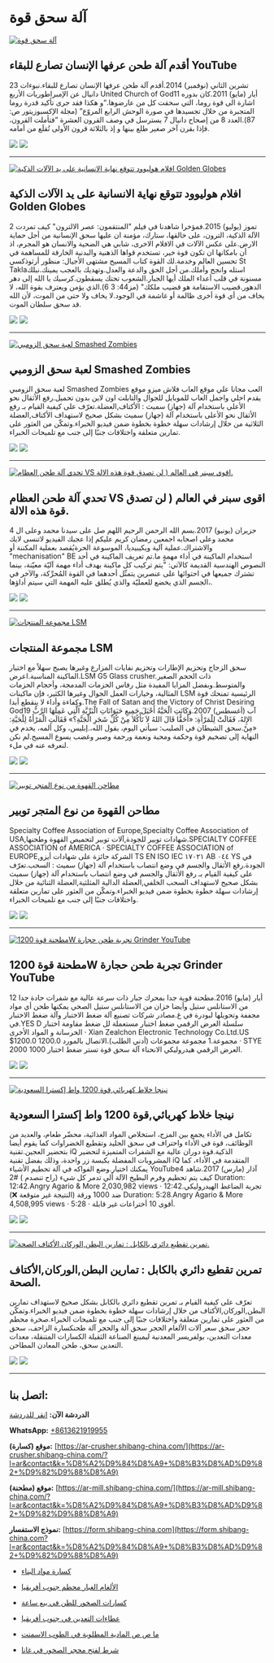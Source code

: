 # آلة سحق قوة

<a href="https://swt.shibang-china.com/?l=ar&img&k=%D8%A2%D9%84%D8%A9+%D8%B3%D8%AD%D9%82+%D9%82%D9%88%D8%A9" target="_blank">![آلة سحق قوة](http://static.shibang-china.com/all-800x300/476.jpg)</a>

## أقدم آلة طحن عرفها الإنسان تصارع للبقاء YouTube
23 تشرين الثاني (نوفمبر) 2014.أقدم آلة طحن عرفها الإنسان تصارع للبقاء.نبوءات دانيال عن الإمبراطوريات الأربع United Church of God11 أيار (مايو) 2011.كان بدوره اشارة الى قوة روما، التي سحقت كل من عارضوها.“و هكذا فقد جرى تأكيد قدرة روما المتجبرة من خلال تجسيدها في صورة الوحش الرابع المروّع” (مجلة الإكسبوزيتور ص: 87).العدد 8 من إصحاح دانيال 7 يسترسل في وصف القرون العشرة “فتأملت القرون، فإذا بقرن آخر صغير طلع بينها و إذ بالثلاثة قرون الأولى تُقلَع من أمامه.


<a href="https://whatsapp.shibangsoft.com/WhatsApp.php" target="_blank" title="WhatsApp">![](http://static.shibang-china.com/icon/whatsapp.png)</a> <a href="https://swt.shibang-china.com/?l=ar&icon&k=%D8%A2%D9%84%D8%A9+%D8%B3%D8%AD%D9%82+%D9%82%D9%88%D8%A9" target="_blank">![](http://static.shibang-china.com/icon/chat-ar.png)</a>

---

<a href="https://swt.shibang-china.com/?l=ar&img&k=%D8%A2%D9%84%D8%A9+%D8%B3%D8%AD%D9%82+%D9%82%D9%88%D8%A9" target="_blank">![افلام هوليوود تتوقع نهاية الانسانية على يد الآلات الذكية Golden Globes](http://static.shibang-china.com/all-800x300/932.jpg)</a>

## افلام هوليوود تتوقع نهاية الانسانية على يد الآلات الذكية Golden Globes
2 تموز (يوليو) 2015.فمؤخرا شاهدنا في فيلم &quot;المنتقمون: عصر الالترون&quot; كيف تمردت الآلة الذكية، الترون، على خالقها، ستارك، مؤمنة ان عليها سحق الإنسانية من أجل حماية الارض.على عكس الآلات في الافلام الاخرى، شابي هي الضحية والانسان هو المجرم، اذ أن بامكانها ان تكون قوة خير، تستخدم قواها الذهنية والبدنية الخارقة للمساهمة في تحسين العالم وخدمة.لك القوة كتاب المسيح مشتهى الأجيال: منظور أرثوذكسي St Taklaاستله وانجح وأملك.من أجل الحق والدعة والعدل.وتهديك بالعجب يمينك.نبلك مسنونة في قلب أعداء الملك أيها الجبار.الشعوب تحتك يسقطون.كرسيك يا الله إلى دهر الدهور.قضيب الاستقامة هو قضيب ملكك&quot; (مز44: 3 6).الذي يؤمن ويعترف بقوة الله، لا يخاف من أي قوة أخرى ظالمة أو غاشمة في الوجود.لا يخاف ولا حتى من الموت، لأن الله قد سحق سلطان الموت.


<a href="https://whatsapp.shibangsoft.com/WhatsApp.php" target="_blank" title="WhatsApp">![](http://static.shibang-china.com/icon/whatsapp.png)</a> <a href="https://swt.shibang-china.com/?l=ar&icon&k=%D8%A2%D9%84%D8%A9+%D8%B3%D8%AD%D9%82+%D9%82%D9%88%D8%A9" target="_blank">![](http://static.shibang-china.com/icon/chat-ar.png)</a>

---

<a href="https://swt.shibang-china.com/?l=ar&img&k=%D8%A2%D9%84%D8%A9+%D8%B3%D8%AD%D9%82+%D9%82%D9%88%D8%A9" target="_blank">![لعبة سحق الزومبي Smashed Zombies](http://static.shibang-china.com/all-800x300/382.jpg)</a>

## لعبة سحق الزومبي Smashed Zombies
لعبة سحق الزومبي Smashed Zombies العب مجانا علي موقع العاب فلاش ميزو موقع يقدم احلي واجمل العاب للموبايل للجوال والتابلت اون لاين بدون تحميل.رفع الأثقال نحو الأعلى باستخدام آلة (جهاز) سميث : الأكتاف,العضلة.تعرّف على كيفية القيام بـ رفع الأثقال نحو الأعلى باستخدام آلة (جهاز) سميث بشكل صحيح لاستهداف الأكتاف,العضلة الثلاثية من خلال إرشادات سهلة خطوة بخطوة ضمن فيديو الخبراء.وتمكّن من العثور على تمارين متعلقة واختلافات جنبًا إلى جنب مع تلميحات الخبراء.


<a href="https://whatsapp.shibangsoft.com/WhatsApp.php" target="_blank" title="WhatsApp">![](http://static.shibang-china.com/icon/whatsapp.png)</a> <a href="https://swt.shibang-china.com/?l=ar&icon&k=%D8%A2%D9%84%D8%A9+%D8%B3%D8%AD%D9%82+%D9%82%D9%88%D8%A9" target="_blank">![](http://static.shibang-china.com/icon/chat-ar.png)</a>

---

<a href="https://swt.shibang-china.com/?l=ar&img&k=%D8%A2%D9%84%D8%A9+%D8%B3%D8%AD%D9%82+%D9%82%D9%88%D8%A9" target="_blank">![تحدي آلة طحن العظام VS اقوى سبنر في العالم ( لن تصدق قوة هذه الالة.](http://static.shibang-china.com/all-800x300/35.jpg)</a>

## تحدي آلة طحن العظام VS اقوى سبنر في العالم ( لن تصدق قوة هذه الالة.
4 حزيران (يونيو) 2017.بسم الله الرحمن الرحيم اللهم صل على سيدنا محمد وعلى ال محمد وعلى اصحابه اجمعين رمضان كريم عليكم إذا عجبك الفيديو لاتنسى لايك والاشتراك.عملية آلية ويكيبيديا، الموسوعة الحرةيُقصد بعملية المكننة أو &quot;mechanisation&quot; BE استخدام الماكينة في أداء مهمةٍ ما.تم تعريف الماكينة في أحد النصوص الهندسية القديمة كالآتي: &quot;يتم تركيب كل ماكينة بهدف أداء مهمة آليّة معيّنة، بينما تشترك جميعها في احتوائها على عنصرين يتمثّل أحدهما في القوة المُحرِّكة، والآخر في الجسم الذي يخضع للعمليّة والذي يُطلق عليه المهمة التي سيتم أداؤها،.


<a href="https://whatsapp.shibangsoft.com/WhatsApp.php" target="_blank" title="WhatsApp">![](http://static.shibang-china.com/icon/whatsapp.png)</a> <a href="https://swt.shibang-china.com/?l=ar&icon&k=%D8%A2%D9%84%D8%A9+%D8%B3%D8%AD%D9%82+%D9%82%D9%88%D8%A9" target="_blank">![](http://static.shibang-china.com/icon/chat-ar.png)</a>

---

<a href="https://swt.shibang-china.com/?l=ar&img&k=%D8%A2%D9%84%D8%A9+%D8%B3%D8%AD%D9%82+%D9%82%D9%88%D8%A9" target="_blank">![مجموعة المنتجات LSM](http://static.shibang-china.com/all-800x300/1024.jpg)</a>

## مجموعة المنتجات LSM
سحق الزجاج وتحزيم الإطارات وتحزيم نفايات المزارع وغيرها يصبح سهلاً مع اختيار الماكينة المناسبة.اعرض.LSM G5 Glass crusher.ذات الحجم الصغير والمتوسط.وبفضل المزايا المفيدة مثل رفاس الحزمات المدمجة، وأحجام الحزمات المثالية، وخيارات العمل الجوال وغيرها الكثير، فإن ماكينات LSM الرئيسية تمنحك قوة وكفاءة وأداء لا ينقطع أبدا.The Fall of Satan and the Victory of Christ Desiring God19 آب (أغسطس) 2007.وَكَانَتِ الْحَيَّةُ أَحْيَلَ جَمِيعِ حَيَوَانَاتِ الْبَرِّيَّةِ الَّتِي عَمِلَهَا الرَّبُّ الإِلهُ، فَقَالَتْ لِلْمَرْأَةِ: «أَحَقًّا قَالَ اللهُ لاَ تَأْكُلاَ مِنْ كُلِّ شَجَرِ الْجَنَّةِ؟» فَقَالَتِ الْمَرْأَةُ لِلْحَيَّةِ: «مِنْ.سحق الشيطان في الصليب: سيأتي اليوم، يقول الله،.إبليس، وكل ألمه، يخدم في النهاية إلى تضخيم قوة وحكمة ومحبة ونعمة ورحمة وصبر وغضب يسوع المسيح.لم نكن لنعرفه عنه في ملء.


<a href="https://whatsapp.shibangsoft.com/WhatsApp.php" target="_blank" title="WhatsApp">![](http://static.shibang-china.com/icon/whatsapp.png)</a> <a href="https://swt.shibang-china.com/?l=ar&icon&k=%D8%A2%D9%84%D8%A9+%D8%B3%D8%AD%D9%82+%D9%82%D9%88%D8%A9" target="_blank">![](http://static.shibang-china.com/icon/chat-ar.png)</a>

---

<a href="https://swt.shibang-china.com/?l=ar&img&k=%D8%A2%D9%84%D8%A9+%D8%B3%D8%AD%D9%82+%D9%82%D9%88%D8%A9" target="_blank">![مطاحن القهوة من نوع المتجر توبير](http://static.shibang-china.com/all-800x300/322.jpg)</a>

## مطاحن القهوة من نوع المتجر توبير
Specialty Coffee Association of Europe,Specialty Coffee Association of USA,شهادات توبير للجودة,آلات توبير لتحميص القهوة وطحنها.SPECIALTY COFFEE ASSOCIATION of AMERICA &middot; SPECIALTY COFFEE ASSOCIATION of EUROPE,الشركة حائزة على شهادات أيزو TS EN ISO IEC ١٧٠٢١ AB ٠٤٤ YS في الجودة.رفع الأثقال والجسم في وضع انتصاب باستخدام آلة (جهاز) سميث : السحب.تعرّف على كيفية القيام بـ رفع الأثقال والجسم في وضع انتصاب باستخدام آلة (جهاز) سميث بشكل صحيح لاستهداف السحب الخلفي,العضلة الدالية المثلثية,العضلة الثنائية من خلال إرشادات سهلة خطوة بخطوة ضمن فيديو الخبراء.وتمكّن من العثور على تمارين متعلقة واختلافات جنبًا إلى جنب مع تلميحات الخبراء.


<a href="https://whatsapp.shibangsoft.com/WhatsApp.php" target="_blank" title="WhatsApp">![](http://static.shibang-china.com/icon/whatsapp.png)</a> <a href="https://swt.shibang-china.com/?l=ar&icon&k=%D8%A2%D9%84%D8%A9+%D8%B3%D8%AD%D9%82+%D9%82%D9%88%D8%A9" target="_blank">![](http://static.shibang-china.com/icon/chat-ar.png)</a>

---

<a href="https://swt.shibang-china.com/?l=ar&img&k=%D8%A2%D9%84%D8%A9+%D8%B3%D8%AD%D9%82+%D9%82%D9%88%D8%A9" target="_blank">![مطحنة قوة 1200W تجربة طحن حجارة Grinder YouTube](http://static.shibang-china.com/all-800x300/105.jpg)</a>

## مطحنة قوة 1200W تجربة طحن حجارة Grinder YouTube
12 أيار (مايو) 2016.مطحنة قوية جدا بمحرك جبار ذات سرعة عالية مع شفرات حادة جدا من الاستانلس ستيل وأيضا خزان من الاستانلس ستيل الصحي يمكنها طحن أي مواد مجففة وتحويلها لبودرة في غ.مصادر شركات تصنيع آلة ضغط الاختبار وآلة ضغط الاختبار في.YES D سلسلة العرض الرقمي ضغط اختبار مستعملة لل ضغط مقاومة اختبار الخرسانة و المواد الأخرى &middot; Xian Zealchon Electronic Technology Co.Ltd.US $1200.0 1200.0 مجموعة.1 مجموعة مجموعات (أدني الطلب).الاتصال بالمورد &middot; STYE 2000 1000 العرض الرقمي هيدروليكي الانحناء آلة سحق قوة تستر ضغط اختبار.


<a href="https://whatsapp.shibangsoft.com/WhatsApp.php" target="_blank" title="WhatsApp">![](http://static.shibang-china.com/icon/whatsapp.png)</a> <a href="https://swt.shibang-china.com/?l=ar&icon&k=%D8%A2%D9%84%D8%A9+%D8%B3%D8%AD%D9%82+%D9%82%D9%88%D8%A9" target="_blank">![](http://static.shibang-china.com/icon/chat-ar.png)</a>

---

<a href="https://swt.shibang-china.com/?l=ar&img&k=%D8%A2%D9%84%D8%A9+%D8%B3%D8%AD%D9%82+%D9%82%D9%88%D8%A9" target="_blank">![نينجا خلاط كهربائي,قوة 1200 واط إكسترا السعودية](http://static.shibang-china.com/all-800x300/1244.jpg)</a>

## نينجا خلاط كهربائي,قوة 1200 واط إكسترا السعودية
تكامل في الأداء يجمع بين المزج، استخلاص المواد الغذائية، محضّر طعام، والعديد من الوظائف، قوة في الأداء واحتراف في سحق الجليد وتقطيع الخضراوات كما يقوم أيضا بتحضير العجين.تقنية iQ الذكية.قوة دوران عالية مع الشفرات المتميزة لتحضير المشروبات المفضلة بكبسة زر واحدة، وذلك بفضل تقنية iQ المتقدمة في الأداء، كما يمكنك اختيار.وضع الفواكه في آلة تحطيم الأشياء YouTube4 آذار (مارس) 2017.شاهد كيف يتم تحطيم وفرم البطيخ الآلة ألي تدمر كل شيء (راح تنصدم ) #2 Duration: 12:42.Angry Agario &amp; More 2,030,982 views &middot; 12:42.تجربة الضاغط الهيدروليكي ضد 1000 ورقة (النتيجة غير متوقعة ❌) Duration: 5:28.Angry Agario &amp; More 4,508,995 views &middot; 5:28 &middot; أقوى 10 أختراعات غير قابلة.


<a href="https://whatsapp.shibangsoft.com/WhatsApp.php" target="_blank" title="WhatsApp">![](http://static.shibang-china.com/icon/whatsapp.png)</a> <a href="https://swt.shibang-china.com/?l=ar&icon&k=%D8%A2%D9%84%D8%A9+%D8%B3%D8%AD%D9%82+%D9%82%D9%88%D8%A9" target="_blank">![](http://static.shibang-china.com/icon/chat-ar.png)</a>

---

<a href="https://swt.shibang-china.com/?l=ar&img&k=%D8%A2%D9%84%D8%A9+%D8%B3%D8%AD%D9%82+%D9%82%D9%88%D8%A9" target="_blank">![تمرين تقطيع دائري بالكابل : تمارين البطن,الوركان,الأكتاف الصحة.](http://static.shibang-china.com/all-800x300/264.jpg)</a>

## تمرين تقطيع دائري بالكابل : تمارين البطن,الوركان,الأكتاف الصحة.
تعرّف على كيفية القيام بـ تمرين تقطيع دائري بالكابل بشكل صحيح لاستهداف تمارين البطن,الوركان,الأكتاف من خلال إرشادات سهلة خطوة بخطوة ضمن فيديو الخبراء.وتمكّن من العثور على تمارين متعلقة واختلافات جنبًا إلى جنب مع تلميحات الخبراء.صخرة محطم حجر سحق سعر آلات الألغام الحجر سحق آلة والحجر آلة طحنكسارة الزاحف، سحق معدات التعدين، بولفريسر المعدنية ليمينغ الصناعة الثقيلة الكسارات المتنقلة، معدات التعدين سحق، طحن المعادن المطاحن.


<a href="https://whatsapp.shibangsoft.com/WhatsApp.php" target="_blank" title="WhatsApp">![](http://static.shibang-china.com/icon/whatsapp.png)</a> <a href="https://swt.shibang-china.com/?l=ar&icon&k=%D8%A2%D9%84%D8%A9+%D8%B3%D8%AD%D9%82+%D9%82%D9%88%D8%A9" target="_blank">![](http://static.shibang-china.com/icon/chat-ar.png)</a>

---
## اتصل بنا:

**الدردشة الآن:** [انقر للدردشة](https://swt.shibang-china.com?l=ar&contact&k=%D8%A2%D9%84%D8%A9+%D8%B3%D8%AD%D9%82+%D9%82%D9%88%D8%A9)

**WhatsApp:**  [+8613621919955](https://whatsapp.shibangsoft.com/WhatsApp.php)

**موقع (كسارة):** [https://ar-crusher.shibang-china.com/](https://ar-crusher.shibang-china.com/?l=ar&contact&k=%D8%A2%D9%84%D8%A9+%D8%B3%D8%AD%D9%82+%D9%82%D9%88%D8%A9)

**موقع (مطحنة):** [https://ar-mill.shibang-china.com/](https://ar-mill.shibang-china.com/?l=ar&contact&k=%D8%A2%D9%84%D8%A9+%D8%B3%D8%AD%D9%82+%D9%82%D9%88%D8%A9)

**نموذج الاستفسار:** [https://form.shibang-china.com](https://form.shibang-china.com?l=ar&contact&k=%D8%A2%D9%84%D8%A9+%D8%B3%D8%AD%D9%82+%D9%82%D9%88%D8%A9)

* [كسارة مواد البناء](../30/%D9%83%D8%B3%D8%A7%D8%B1%D8%A9%20%D9%85%D9%88%D8%A7%D8%AF%20%D8%A7%D9%84%D8%A8%D9%86%D8%A7%D8%A1.md)

* [الألغام الغبار محطم جنوب أفريقيا](../30/%D8%A7%D9%84%D8%A3%D9%84%D8%BA%D8%A7%D9%85%20%D8%A7%D9%84%D8%BA%D8%A8%D8%A7%D8%B1%20%D9%85%D8%AD%D8%B7%D9%85%20%D8%AC%D9%86%D9%88%D8%A8%20%D8%A3%D9%81%D8%B1%D9%8A%D9%82%D9%8A%D8%A7.md)

* [كسارات الصخور للطن في بيع ساعة](../28/%D9%83%D8%B3%D8%A7%D8%B1%D8%A7%D8%AA%20%D8%A7%D9%84%D8%B5%D8%AE%D9%88%D8%B1%20%D9%84%D9%84%D8%B7%D9%86%20%D9%81%D9%8A%20%D8%A8%D9%8A%D8%B9%20%D8%B3%D8%A7%D8%B9%D8%A9.md)

* [عطاءات التعدين في جنوب أفريقيا](../28/%D8%B9%D8%B7%D8%A7%D8%A1%D8%A7%D8%AA%20%D8%A7%D9%84%D8%AA%D8%B9%D8%AF%D9%8A%D9%86%20%D9%81%D9%8A%20%D8%AC%D9%86%D9%88%D8%A8%20%D8%A3%D9%81%D8%B1%D9%8A%D9%82%D9%8A%D8%A7.md)

* [ما ص ص المادية المطلوبة في الطوب الاسمنت](../30/%D9%85%D8%A7%20%D8%B5%20%D8%B5%20%D8%A7%D9%84%D9%85%D8%A7%D8%AF%D9%8A%D8%A9%20%D8%A7%D9%84%D9%85%D8%B7%D9%84%D9%88%D8%A8%D8%A9%20%D9%81%D9%8A%20%D8%A7%D9%84%D8%B7%D9%88%D8%A8%20%D8%A7%D9%84%D8%A7%D8%B3%D9%85%D9%86%D8%AA.md)

* [شرط لفتح محجر الصخور في غانا](../27/%D8%B4%D8%B1%D8%B7%20%D9%84%D9%81%D8%AA%D8%AD%20%D9%85%D8%AD%D8%AC%D8%B1%20%D8%A7%D9%84%D8%B5%D8%AE%D9%88%D8%B1%20%D9%81%D9%8A%20%D8%BA%D8%A7%D9%86%D8%A7.md)